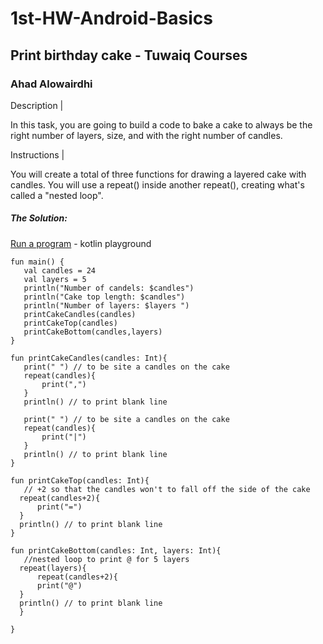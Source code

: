 # 1st-HW-Android-Basics
## Print birthday cake - Tuwaiq Courses

### Ahad Alowairdhi

Description |

In this task, you are going to build a code to bake a cake to always be the right number of layers, size, and with the right number of candles.

Instructions |

You will create a total of three functions for drawing a layered cake with candles.
You will use a repeat() inside another repeat(), creating what's called a "nested loop".




##### The Solution:
[Run a program](https://pl.kotl.in/rafNxWTfK?theme=darcula) - kotlin playground
 ```
fun main() {
    val candles = 24
    val layers = 5
    println("Number of candels: $candles")
    println("Cake top length: $candles")
    println("Number of layers: $layers ")
    printCakeCandles(candles)
    printCakeTop(candles)
    printCakeBottom(candles,layers)
}

fun printCakeCandles(candles: Int){
    print(" ") // to be site a candles on the cake
    repeat(candles){
        print(",") 
    }
    println() // to print blank line
    
  	print(" ") // to be site a candles on the cake
    repeat(candles){
        print("|")
    }
    println() // to print blank line
}

fun printCakeTop(candles: Int){
    // +2 so that the candles won't to fall off the side of the cake 
   repeat(candles+2){
       print("=")
   }
   println() // to print blank line
}

fun printCakeBottom(candles: Int, layers: Int){
    //nested loop to print @ for 5 layers
   repeat(layers){
       repeat(candles+2){
       print("@")
   }
   println() // to print blank line
   }
    
}
```
